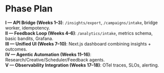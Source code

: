 # Phase Plan

**I — API Bridge (Weeks 1–3)**: `/insights/export`, `/campaigns/intake`, bridge worker, idempotency.  
**II — Feedback Loop (Weeks 4–6)**: `/analytics/intake`, metrics schema, basic bandits, Grafana.  
**III — Unified UI (Weeks 7–10)**: Next.js dashboard combining insights + outcomes.  
**IV — Agentic Automation (Weeks 11–16)**: Research/Creative/Scheduler/Feedback agents.  
**V — Observability Integration (Weeks 17–18)**: OTel traces, SLOs, alerting.
